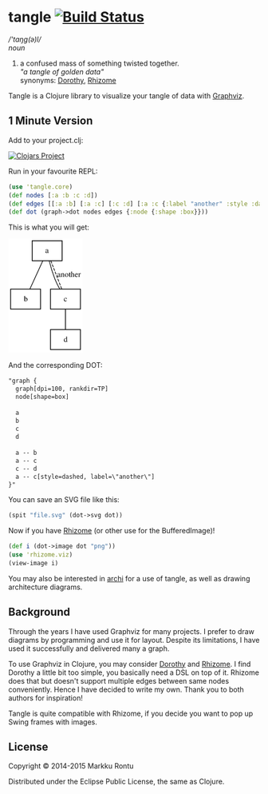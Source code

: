 tangle [![Build Status](https://travis-ci.org/Macroz/tangle.svg?branch=master)](https://travis-ci.org/Macroz/tangle)
======
_/'taŋg(ə)l/_<br>
_noun_

1. a confused mass of something twisted together. <br>
_"a tangle of golden data"_<br>
synonyms:  [Dorothy](https://github.com/daveray/dorothy), [Rhizome](https://github.com/ztellman/rhizome)

Tangle is a Clojure library to visualize your tangle of data with [Graphviz](http://www.graphviz.org/).

1 Minute Version
----------------

Add to your project.clj:

[![Clojars Project](http://clojars.org/macroz/tangle/latest-version.svg)](http://clojars.org/macroz/tangle)

Run in your favourite REPL:

```clj
(use 'tangle.core)
(def nodes [:a :b :c :d])
(def edges [[:a :b] [:a :c] [:c :d] [:a :c {:label "another" :style :dashed}]])
(def dot (graph->dot nodes edges {:node {:shape :box}}))
```

This is what you will get:

![Example graph](examples/1.png?raw=true)

And the corresponding DOT:

```
"graph {
  graph[dpi=100, rankdir=TP]
  node[shape=box]
  
  a
  b
  c
  d

  a -- b
  a -- c
  c -- d
  a -- c[style=dashed, label=\"another\"]
}"
```

You can save an SVG file like this:
```clj
(spit "file.svg" (dot->svg dot))
```

Now if you have [Rhizome](https://github.com/ztellman/rhizome) (or other use for the  BufferedImage)!

```clj
(def i (dot->image dot "png"))
(use 'rhizome.viz)
(view-image i)
```

You may also be interested in [archi](https://www.github.com/Macroz/archi) for a use of tangle, as well as drawing architecture diagrams.

Background
----------

Through the years I have used Graphviz for many projects. I prefer to draw diagrams by programming and use it for layout. Despite its limitations, I have used it successfully and delivered many a graph.

To use Graphviz in Clojure, you may consider [Dorothy](https://github.com/daveray/dorothy) and [Rhizome](https://github.com/ztellman/rhizome). I find Dorothy a little bit too simple, you basically need a DSL on top of it. Rhizome does that but doesn't support multiple edges between same nodes conveniently. Hence I have decided to write my own. Thank you to both authors for inspiration!

Tangle is quite compatible with Rhizome, if you decide you want to pop up Swing frames with images.

License
-------

Copyright © 2014-2015 Markku Rontu

Distributed under the Eclipse Public License, the same as Clojure.
